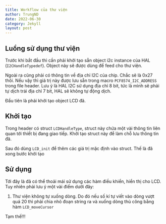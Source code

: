```yaml
---
title: Workflow của thư viện
author: TrungND
date: 2022-06-30
category: Jekyll
layout: post
---
```


## Luồng sử dụng thư viện

Trước khi bắt đầu thì cần phải khởi tạo sẵn object i2c instance của HAL (`I2CHandleTypedef`). Object này sẽ được dùng để feed cho thư viện.

Ngoài ra cũng phải có thông tin về địa chỉ I2C của chip. Chắc sẽ là 0x27 thôi. Nếu vậy thì giá trị này được lưu sẵn trong macro `PCF8574_I2C_ADDRESS` trong file header. Lưu ý là HAL I2C sử dụng địa chỉ 8 bit, tức là mình sẽ phải tự dịch trái địa chỉ 7 bit, HAL sẽ không tự động dịch. 

Đầu tiên là phải khởi tạo object LCD đã.

## Khởi tạo

Trong header có struct `LCDHandleType`, struct này chứa một vài thông tin liên quan tới thiết bị đang giao tiếp. Khởi tạo struct này để làm chỗ lưu thông tin đã.

Sau đó dùng `LCD_init` để thêm các giá trị mặc định vào struct. Thế là đã xong bước khởi tạo

## Sử dụng

Tới đây là đã có thể thoải mái sử dụng các hàm điều khiển, hiển thị cho LCD. Tuy nhiên phải lưu ý một vài điểm dưới đây:

1. Thư viện không tự xuống dòng. Do đó nếu số kí tự viết vào dòng vượt quá 20 thì phải chia nhỏ đoạn string ra và xuống dòng thủ công bằng hàm `LCD_moveCursor`


Tạm thế!!!
